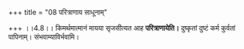 +++
title = "08 परित्राणाय साधूनाम्"

+++
।।4.8।। किमर्थमात्मानं मायया सृजसीत्यत आह **परित्राणायेति।** दुष्कृतां
दुष्टं कर्म कुर्वतां पापिनाम्। संभवाम्याविर्भवामि।
